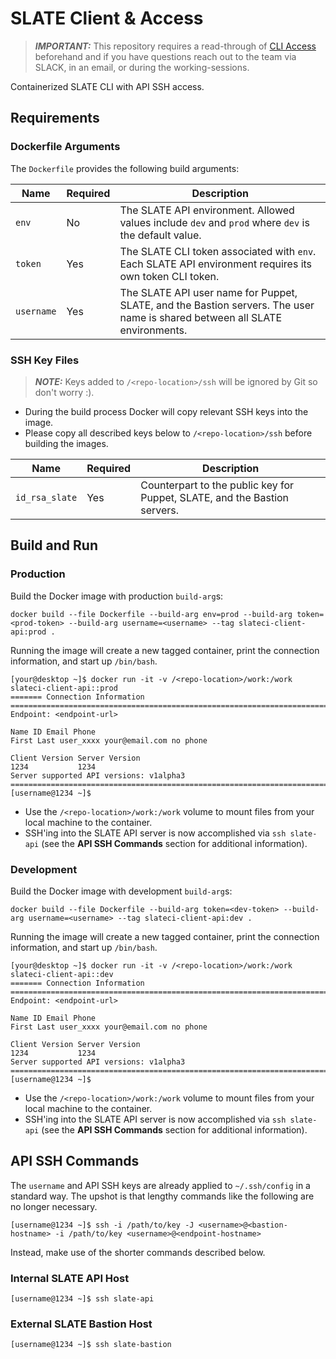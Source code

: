 # SLATE Client & Access

> **_IMPORTANT:_** This repository requires a read-through of [CLI Access](https://portal.slateci.io/cli) beforehand and if you have questions reach out to the team via SLACK, in an email, or during the working-sessions.

Containerized SLATE CLI with API SSH access.

## Requirements

### Dockerfile Arguments

The `Dockerfile` provides the following build arguments:

| Name | Required | Description |
| --- | --- | --- |
| `env` | No | The SLATE API environment. Allowed values include `dev` and `prod` where `dev` is the default value. |
| `token` | Yes | The SLATE CLI token associated with `env`. Each SLATE API environment requires its own token CLI token. |
| `username` | Yes | The SLATE API user name for Puppet, SLATE, and the Bastion servers. The user name is shared between all SLATE environments. |

### SSH Key Files

> **_NOTE:_** Keys added to `/<repo-location>/ssh` will be ignored by Git so don't worry :).

* During the build process Docker will copy relevant SSH keys into the image.
* Please copy all described keys below to `/<repo-location>/ssh` before building the images.

| Name | Required | Description |
| --- | --- | --- |
| `id_rsa_slate` | Yes | Counterpart to the public key for Puppet, SLATE, and the Bastion servers. |

## Build and Run

### Production

Build the Docker image with production `build-arg`s:

```shell
docker build --file Dockerfile --build-arg env=prod --build-arg token=<prod-token> --build-arg username=<username> --tag slateci-client-api:prod .
```

Running the image will create a new tagged container, print the connection information, and start up `/bin/bash`.

```shell
[your@desktop ~]$ docker run -it -v /<repo-location>/work:/work slateci-client-api::prod
======= Connection Information ========================================================================
Endpoint: <endpoint-url>

Name ID Email Phone
First Last user_xxxx your@email.com no phone

Client Version Server Version
1234           1234          
Server supported API versions: v1alpha3
=======================================================================================================
[username@1234 ~]$
```

* Use the `/<repo-location>/work:/work` volume to mount files from your local machine to the container.
* SSH'ing into the SLATE API server is now accomplished via `ssh slate-api` (see the **API SSH Commands** section for additional information).

### Development

Build the Docker image with development `build-arg`s:

```shell
docker build --file Dockerfile --build-arg token=<dev-token> --build-arg username=<username> --tag slateci-client-api:dev .
```

Running the image will create a new tagged container, print the connection information, and start up `/bin/bash`.

```shell
[your@desktop ~]$ docker run -it -v /<repo-location>/work:/work slateci-client-api::dev
======= Connection Information ========================================================================
Endpoint: <endpoint-url>

Name ID Email Phone
First Last user_xxxx your@email.com no phone

Client Version Server Version
1234           1234          
Server supported API versions: v1alpha3
=======================================================================================================
[username@1234 ~]$
```

* Use the `/<repo-location>/work:/work` volume to mount files from your local machine to the container.
* SSH'ing into the SLATE API server is now accomplished via `ssh slate-api` (see the **API SSH Commands** section for additional information).

## API SSH Commands

The `username` and API SSH keys are already applied to `~/.ssh/config` in a standard way. The upshot is that lengthy commands like the following are no longer necessary.

```shell
[username@1234 ~]$ ssh -i /path/to/key -J <username>@<bastion-hostname> -i /path/to/key <username>@<endpoint-hostname>
```

Instead, make use of the shorter commands described below.

### Internal SLATE API Host

```shell
[username@1234 ~]$ ssh slate-api
```

### External SLATE Bastion Host

```shell
[username@1234 ~]$ ssh slate-bastion
```
